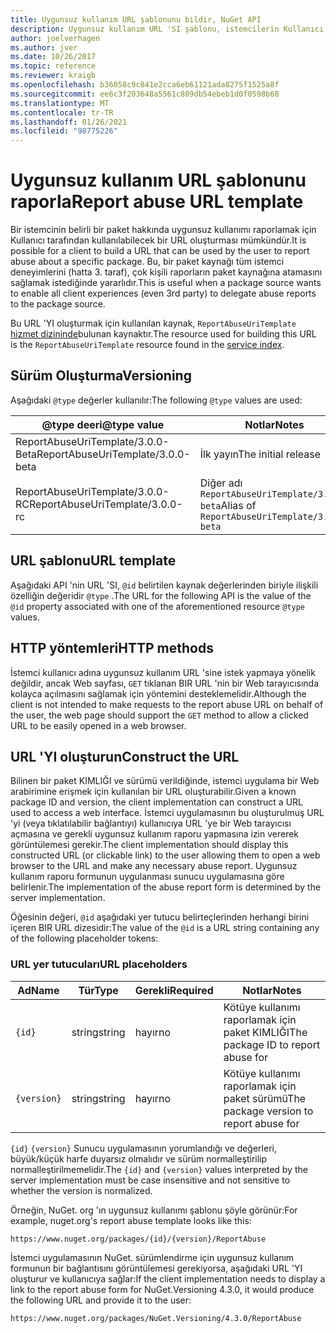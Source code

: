 ```yaml
---
title: Uygunsuz kullanım URL şablonunu bildir, NuGet API
description: Uygunsuz kullanım URL 'SI şablonu, istemcilerin Kullanıcı arabiriminde kötü bir rapor uygunsuz bağlantı görüntülemesini sağlar.
author: joelverhagen
ms.author: jver
ms.date: 10/26/2017
ms.topic: reference
ms.reviewer: kraigb
ms.openlocfilehash: b36058c9c841e2cca6eb61121ada8275f1525a8f
ms.sourcegitcommit: ee6c3f203648a5561c809db54ebeb1d0f0598b68
ms.translationtype: MT
ms.contentlocale: tr-TR
ms.lasthandoff: 01/26/2021
ms.locfileid: "98775226"
---
```

# <a name="report-abuse-url-template"></a><span data-ttu-id="e9ae0-103">Uygunsuz kullanım URL şablonunu raporla</span><span class="sxs-lookup"><span data-stu-id="e9ae0-103">Report abuse URL template</span></span>

<span data-ttu-id="e9ae0-104">Bir istemcinin belirli bir paket hakkında uygunsuz kullanımı raporlamak için Kullanıcı tarafından kullanılabilecek bir URL oluşturması mümkündür.</span><span class="sxs-lookup"><span data-stu-id="e9ae0-104">It is possible for a client to build a URL that can be used by the user to report abuse about a specific package.</span></span> <span data-ttu-id="e9ae0-105">Bu, bir paket kaynağı tüm istemci deneyimlerini (hatta 3. taraf), çok kişili raporların paket kaynağına atamasını sağlamak istediğinde yararlıdır.</span><span class="sxs-lookup"><span data-stu-id="e9ae0-105">This is useful when a package source wants to enable all client experiences (even 3rd party) to delegate abuse reports to the package source.</span></span>

<span data-ttu-id="e9ae0-106">Bu URL 'YI oluşturmak için kullanılan kaynak, `ReportAbuseUriTemplate` [hizmet dizininde](service-index.md)bulunan kaynaktır.</span><span class="sxs-lookup"><span data-stu-id="e9ae0-106">The resource used for building this URL is the `ReportAbuseUriTemplate` resource found in the [service index](service-index.md).</span></span>

## <a name="versioning"></a><span data-ttu-id="e9ae0-107">Sürüm Oluşturma</span><span class="sxs-lookup"><span data-stu-id="e9ae0-107">Versioning</span></span>

<span data-ttu-id="e9ae0-108">Aşağıdaki `@type` değerler kullanılır:</span><span class="sxs-lookup"><span data-stu-id="e9ae0-108">The following `@type` values are used:</span></span>

<span data-ttu-id="e9ae0-109">@type deeri</span><span class="sxs-lookup"><span data-stu-id="e9ae0-109">@type value</span></span>                       | <span data-ttu-id="e9ae0-110">Notlar</span><span class="sxs-lookup"><span data-stu-id="e9ae0-110">Notes</span></span>
--------------------------------- | -----
<span data-ttu-id="e9ae0-111">ReportAbuseUriTemplate/3.0.0-Beta</span><span class="sxs-lookup"><span data-stu-id="e9ae0-111">ReportAbuseUriTemplate/3.0.0-beta</span></span> | <span data-ttu-id="e9ae0-112">İlk yayın</span><span class="sxs-lookup"><span data-stu-id="e9ae0-112">The initial release</span></span>
<span data-ttu-id="e9ae0-113">ReportAbuseUriTemplate/3.0.0-RC</span><span class="sxs-lookup"><span data-stu-id="e9ae0-113">ReportAbuseUriTemplate/3.0.0-rc</span></span>   | <span data-ttu-id="e9ae0-114">Diğer adı `ReportAbuseUriTemplate/3.0.0-beta`</span><span class="sxs-lookup"><span data-stu-id="e9ae0-114">Alias of `ReportAbuseUriTemplate/3.0.0-beta`</span></span>

## <a name="url-template"></a><span data-ttu-id="e9ae0-115">URL şablonu</span><span class="sxs-lookup"><span data-stu-id="e9ae0-115">URL template</span></span>

<span data-ttu-id="e9ae0-116">Aşağıdaki API 'nin URL 'SI, `@id` belirtilen kaynak değerlerinden biriyle ilişkili özelliğin değeridir `@type` .</span><span class="sxs-lookup"><span data-stu-id="e9ae0-116">The URL for the following API is the value of the `@id` property associated with one of the aforementioned resource `@type` values.</span></span>

## <a name="http-methods"></a><span data-ttu-id="e9ae0-117">HTTP yöntemleri</span><span class="sxs-lookup"><span data-stu-id="e9ae0-117">HTTP methods</span></span>

<span data-ttu-id="e9ae0-118">İstemci kullanıcı adına uygunsuz kullanım URL 'sine istek yapmaya yönelik değildir, ancak Web sayfası, `GET` tıklanan BIR URL 'nin bir Web tarayıcısında kolayca açılmasını sağlamak için yöntemini desteklemelidir.</span><span class="sxs-lookup"><span data-stu-id="e9ae0-118">Although the client is not intended to make requests to the report abuse URL on behalf of the user, the web page should support the `GET` method to allow a clicked URL to be easily opened in a web browser.</span></span>

## <a name="construct-the-url"></a><span data-ttu-id="e9ae0-119">URL 'YI oluşturun</span><span class="sxs-lookup"><span data-stu-id="e9ae0-119">Construct the URL</span></span>

<span data-ttu-id="e9ae0-120">Bilinen bir paket KIMLIĞI ve sürümü verildiğinde, istemci uygulama bir Web arabirimine erişmek için kullanılan bir URL oluşturabilir.</span><span class="sxs-lookup"><span data-stu-id="e9ae0-120">Given a known package ID and version, the client implementation can construct a URL used to access a web interface.</span></span> <span data-ttu-id="e9ae0-121">İstemci uygulamasının bu oluşturulmuş URL 'yi (veya tıklatılabilir bağlantıyı) kullanıcıya URL 'ye bir Web tarayıcısı açmasına ve gerekli uygunsuz kullanım raporu yapmasına izin vererek görüntülemesi gerekir.</span><span class="sxs-lookup"><span data-stu-id="e9ae0-121">The client implementation should display this constructed URL (or clickable link) to the user allowing them to open a web browser to the URL and make any necessary abuse report.</span></span> <span data-ttu-id="e9ae0-122">Uygunsuz kullanım raporu formunun uygulanması sunucu uygulamasına göre belirlenir.</span><span class="sxs-lookup"><span data-stu-id="e9ae0-122">The implementation of the abuse report form is determined by the server implementation.</span></span>

<span data-ttu-id="e9ae0-123">Öğesinin değeri, `@id` aşağıdaki yer tutucu belirteçlerinden herhangi birini içeren BIR URL dizesidir:</span><span class="sxs-lookup"><span data-stu-id="e9ae0-123">The value of the `@id` is a URL string containing any of the following placeholder tokens:</span></span>

### <a name="url-placeholders"></a><span data-ttu-id="e9ae0-124">URL yer tutucuları</span><span class="sxs-lookup"><span data-stu-id="e9ae0-124">URL placeholders</span></span>

<span data-ttu-id="e9ae0-125">Ad</span><span class="sxs-lookup"><span data-stu-id="e9ae0-125">Name</span></span>        | <span data-ttu-id="e9ae0-126">Tür</span><span class="sxs-lookup"><span data-stu-id="e9ae0-126">Type</span></span>    | <span data-ttu-id="e9ae0-127">Gerekli</span><span class="sxs-lookup"><span data-stu-id="e9ae0-127">Required</span></span> | <span data-ttu-id="e9ae0-128">Notlar</span><span class="sxs-lookup"><span data-stu-id="e9ae0-128">Notes</span></span>
----------- | ------- | -------- | -----
`{id}`      | <span data-ttu-id="e9ae0-129">string</span><span class="sxs-lookup"><span data-stu-id="e9ae0-129">string</span></span>  | <span data-ttu-id="e9ae0-130">hayır</span><span class="sxs-lookup"><span data-stu-id="e9ae0-130">no</span></span>       | <span data-ttu-id="e9ae0-131">Kötüye kullanımı raporlamak için paket KIMLIĞI</span><span class="sxs-lookup"><span data-stu-id="e9ae0-131">The package ID to report abuse for</span></span>
`{version}` | <span data-ttu-id="e9ae0-132">string</span><span class="sxs-lookup"><span data-stu-id="e9ae0-132">string</span></span>  | <span data-ttu-id="e9ae0-133">hayır</span><span class="sxs-lookup"><span data-stu-id="e9ae0-133">no</span></span>       | <span data-ttu-id="e9ae0-134">Kötüye kullanımı raporlamak için paket sürümü</span><span class="sxs-lookup"><span data-stu-id="e9ae0-134">The package version to report abuse for</span></span>

<span data-ttu-id="e9ae0-135">`{id}` `{version}` Sunucu uygulamasının yorumlandığı ve değerleri, büyük/küçük harfe duyarsız olmalıdır ve sürüm normalleştirilip normalleştirilmemelidir.</span><span class="sxs-lookup"><span data-stu-id="e9ae0-135">The `{id}` and `{version}` values interpreted by the server implementation must be case insensitive and not sensitive to whether the version is normalized.</span></span>

<span data-ttu-id="e9ae0-136">Örneğin, NuGet. org 'ın uygunsuz kullanımı şablonu şöyle görünür:</span><span class="sxs-lookup"><span data-stu-id="e9ae0-136">For example, nuget.org's report abuse template looks like this:</span></span>

```
https://www.nuget.org/packages/{id}/{version}/ReportAbuse
```

<span data-ttu-id="e9ae0-137">İstemci uygulamasının NuGet. sürümlendirme için uygunsuz kullanım formunun bir bağlantısını görüntülemesi gerekiyorsa, aşağıdaki URL 'YI oluşturur ve kullanıcıya sağlar:</span><span class="sxs-lookup"><span data-stu-id="e9ae0-137">If the client implementation needs to display a link to the report abuse form for NuGet.Versioning 4.3.0, it would produce the following URL and provide it to the user:</span></span>

```
https://www.nuget.org/packages/NuGet.Versioning/4.3.0/ReportAbuse
```

